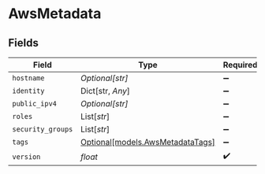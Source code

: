# AwsMetadata


## Fields

| Field                                                            | Type                                                             | Required                                                         | Description                                                      |
| ---------------------------------------------------------------- | ---------------------------------------------------------------- | ---------------------------------------------------------------- | ---------------------------------------------------------------- |
| `hostname`                                                       | *Optional[str]*                                                  | :heavy_minus_sign:                                               | N/A                                                              |
| `identity`                                                       | Dict[str, *Any*]                                                 | :heavy_minus_sign:                                               | N/A                                                              |
| `public_ipv4`                                                    | *Optional[str]*                                                  | :heavy_minus_sign:                                               | N/A                                                              |
| `roles`                                                          | List[*str*]                                                      | :heavy_minus_sign:                                               | N/A                                                              |
| `security_groups`                                                | List[*str*]                                                      | :heavy_minus_sign:                                               | N/A                                                              |
| `tags`                                                           | [Optional[models.AwsMetadataTags]](../models/awsmetadatatags.md) | :heavy_minus_sign:                                               | N/A                                                              |
| `version`                                                        | *float*                                                          | :heavy_check_mark:                                               | N/A                                                              |